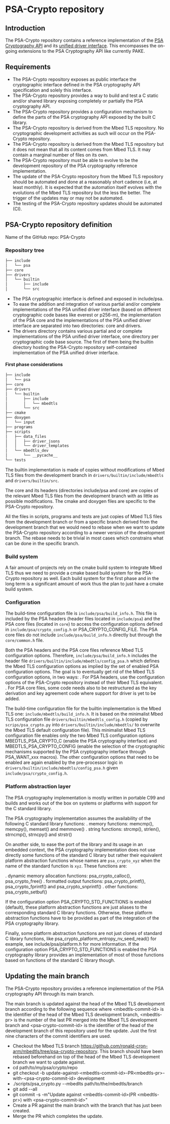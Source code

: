 PSA-Crypto repository
=====================

## Introduction

The PSA-Crypto repository contains a reference implementation of the
[PSA Cryptography API](https://arm-software.github.io/psa-api) and its
[unified driver interface](https://armmbed.github.io/mbed-crypto/psa).
This encompasses the on-going extensions to the PSA Cryptography API like
currently PAKE.

## Requirements

* The PSA-Crypto repository exposes as public interface the cryptographic
  interface defined in the PSA cryptography API specification and solely this
  interface.
* The PSA-Crypto repository provides a way to build and test a C static and/or
  shared library exposing completely or partially the PSA cryptography API.
* The PSA-Crypto repository provides a configuration mechanism to define
  the parts of the PSA cryptography API exposed by the built C library.
* The PSA-Crypto repository is derived from the Mbed TLS repository. No
  cryptographic development activities as such will occur on the PSA-Crypto
  repository.
* The PSA-Crypto repository is derived from the Mbed TLS repository but
  it does not mean that all its content comes from Mbed TLS. It may contain a
  marginal number of files on its own.
* The PSA-Crypto repository must be able to evolve to be the development
  repository of the PSA cryptography reference implementation.
* The update of the PSA-Crypto repository from the Mbed TLS repository
  should be automated and done at a reasonably short cadence (i.e, at least
  monthly). It is expected that the automation itself evolves with the
  evolutions of the Mbed TLS repository but the less the better. The trigger
  of the updates may or may not be automated.
* The testing of the PSA-Crypto repository updates should be automated (CI).

## PSA-Crypto repository definition

Name of the GitHub repo: PSA-Crypto

### Repository tree

```bash
├── include
│   └── psa
├── core
├── drivers
│   └── builtin
│       ├── include
│       └── src
```

* The PSA cryptographic interface is defined and exposed in include/psa.
* To ease the addition and integration of various partial and/or complete
  implementations of the PSA unified driver interface (based on different
  cryptographic code bases like everest or p256-m), the implementation of the
  PSA core and the implementations of the PSA unified driver interface are
  separated into two directories: core and drivers.
* The drivers directory contains various partial and or complete
  implementations of the PSA unified driver interface, one directory per
  cryptographic code base source. The first of them being the builtin
  directory hosting the PSA-Crypto repository self-contained implementation of
  the PSA unified driver interface.

#### First phase considerations

```bash
├── include
│   └── psa
├── core
├── drivers
│   └── builtin
│       ├── include
│       │   └── mbedtls
│       └── src
├── cmake
├── doxygen
│   └── input
├── programs
├── scripts
│   ├── data_files
│   │   ├── driver_jsons
│   │   └── driver_templates
│   └── mbedtls_dev
│       └── __pycache__
└── tests
```

The builtin implementation is made of copies without modifications of Mbed TLS
files from the development branch in `drivers/builtin/include/mbedtls` and
`drivers/builtin/src`.

The core and its headers (directories include/psa and core) are copies of the
relevant Mbed TLS files from the development branch with as little as possible
modifications. The cmake and doxygen files are specific to the PSA-Crypto
repository.

All the files in scripts, programs and tests are just copies of Mbed TLS files
from the development branch or from a specific branch derived from the
development branch that we would need to rebase when we want to update the
PSA-Crypto repository according to a newer version of the development branch.
The rebase needs to be trivial in most cases which constrains what can be done
in the specific branch.

### Build system
A fair amount of projects rely on the cmake build system to integrate Mbed TLS
thus we need to provide a cmake based build system for the PSA-Crypto
repository as well. Each build system for the first phase and in the long term
is a significant amount of work thus the plan to just have a cmake build system.

### Configuration
The build-time configuration file is `include/psa/build_info.h`. This file is
included by the PSA headers (header files located in `include/psa`) and the PSA
core files (located in `core`) to access the configuration options defined in
`include/psa/crypto_config.h` or PSA_CRYPTO_CONFIG_FILE. The PSA core files do
not include `include/psa/build_info.h` directly but through the `core/common.h`
file.

Both the PSA headers and the PSA core files reference Mbed TLS configuration
options. Therefore, `include/psa/build_info.h` includes the header file
`drivers/builtin/include/mbedtls/config_psa.h` which defines the Mbed TLS
configuration options as implied by the set of enabled PSA configuration
options. The goal is to eventually get rid of the Mbed TLS configuration
options, in two ways:
. For PSA headers, use the configuration options of the PSA-Crypto repository
instead of their Mbed TLS equivalent.
. For PSA core files, some code needs also to be restructured as the key
derivation and key agreement code where support for driver is yet to be added.

The build-time configuration file for the builtin implementation is
the Mbed TLS one: `include/mbedtls/build_info.h`. It is based on the
minimalist Mbed TLS configuration file `drivers/builtin/mbedtls_config.h`
(copied by `scrips/psa_crypto.py` into `drivers/builtin/include/mbedtls/` to
overwrite the Mbed TLS default configuration file). This minimalist Mbed TLS
configuration file enables only the two Mbed TLS configuration options
MBEDTLS_PSA_CRYPTO_C (enable the PSA cryptography interface) and
MBEDTLS_PSA_CRYPTO_CONFIG (enable the selection of the cryptographic
mechanisms supported by the PSA cryptography interface through PSA_WANT_xxx
macros). The other configuration options that need to be enabled are again
enabled by the pre-processor logic in `drivers/builtin/include/mbedtls/config_psa.h`
given `include/psa/crypto_config.h`.

### Platform abstraction layer
The PSA cryptography implementation is mostly written in portable C99 and
builds and works out of the box on systems or platforms with support for the
C standard library.

The PSA cryptography implementation assumes the availability of the following
C standard library functions:
. memory functions: memcmp(), memcpy(), memset() and memmove()
. string functions: strcmp(), strlen(), strncmp(), strncpy() and strstr()

On another side, to ease the port of the library and its usage in an embedded
context, the PSA cryptography implementation does not use directly some
functions of the standard C library but rather their equivalent platform
abstraction functions whose names are `psa_crypto_xyz` when the name of the
standard function is `xyz`. These functions are:

. dynamic memory allocation functions: psa_crypto_calloc(), psa_crypto_free()
. formatted output functions: psa_crypto_printf(), psa_crypto_fprintf() and
  psa_crypto_snprintf()
. other functions: psa_crypto_setbuf()

If the configuration option PSA_CRYPTO_STD_FUNCTIONS is enabled (default),
these platform abstraction functions are just aliases to the corresponding
standard C library functions. Otherwise, these platform abstraction functions
have to be provided as part of the integration of the PSA cryptography library.

Finally, some platform abstraction functions are not just clones of standard C
library functions, like psa_crypto_platform_entropy_nv_seed_read() for example,
see include/psa/platform.h for more information. If the configuration option
PSA_CRYPTO_STD_FUNCTIONS is enabled the PSA cryptography library provides an
implementation of most of those functions based on functions of the standard C
library though.

## Updating the main branch

The PSA-Crypto repository provides a reference implementation of the
PSA cryptography API through its main branch.

The main branch is updated against the head of the Mbed TLS development branch
according to the following sequence where \<mbedtls-commit-id> is the identifier
of the head of the Mbed TLS development branch, \<mbedtls-pr\> is the number
of the last PR merged into the Mbed TLS development branch and
\<psa-crypto-commit-id\> is the identifier of the head of the development
branch of this repository used for the update. Just the first nine characters
of the commit identifiers are used.

* Checkout the Mbed TLS branch https://github.com/ronald-cron-arm/mbedtls/tree/psa-crypto-repository.
  This branch should have been rebased beforehand on top of the head of the
  Mbed TLS development branch we want to update against.
* cd path/to/my/psa/crypto/repo
* git checkout -b update-against-\<mbedtls-commit-id\>-PR\<mbedtls-pr\>-with-\<psa-crypto-commit-id\>
  development
* ./scripts/psa_crypto.py --mbedlts path/to/the/mbedtls/branch
* git add --all
* git commit -s -m"Update against \<mbedtls-commit-id\>(PR \<mbedtls-pr\>) with \<psa-crypto-commit-id\>"
* Create a PR against the main branch with the branch that has just been created.
* Merge the PR which completes the update.
